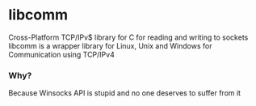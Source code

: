 # libcomm
Cross-Platform TCP/IPv$ library for C for reading and writing to sockets
libcomm is a wrapper library for Linux, Unix and Windows for Communication using TCP/IPv4

### Why?
Because Winsocks API is stupid and no one deserves to suffer from it